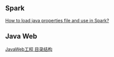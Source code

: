 ## Spark

[How to load java properties file and use in Spark?](https://stackoverflow.com/questions/31115881/how-to-load-java-properties-file-and-use-in-spark)

## Java Web

[JavaWeb工程 目录结构](https://www.cnblogs.com/zhanghengscnc/p/8449894.html)
